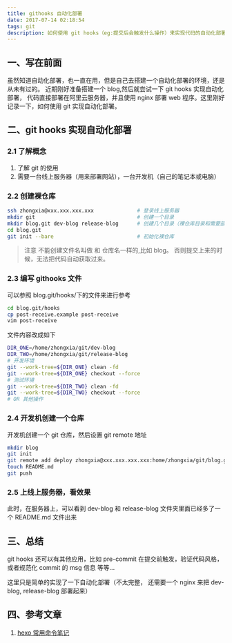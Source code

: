 ```yaml
---
title: githooks 自动化部署
date: 2017-07-14 02:18:54
tags: git
description: 如何使用 git hooks（eg:提交后会触发什么操作）来实现代码的自动化部署。 让你只需要关心代码的编码，然后比较，部署啥的，自动帮你搞定。
---
```


## 一、写在前面

虽然知道自动化部署，也一直在用，但是自己去搭建一个自动化部署的环境，还是从未有过的。
近期刚好准备搭建一个 blog,然后就尝试一下 git hooks 实现自动化部署， 代码直接部署在阿里云服务器，并且使用 nginx 部署 web 程序。这里刚好记录一下，如何使用 git 实现自动化部署。

## 二、git hooks 实现自动化部署

### 2.1 了解概念

1.  了解 git 的使用
2.  需要一台线上服务器（用来部署网站），一台开发机（自己的笔记本或电脑）

### 2.2 创建裸仓库

```bash
ssh zhongxia@xxx.xxx.xxx.xxx              # 登录线上服务器
mkdir git                                 # 创建一个目录
mkdir blog.git dev-blog release-blog      # 创建几个目录（裸仓库目录和需要部署代码的文件目录
cd blog.git
git init --bare                           # 初始化裸仓库
```

> 注意 不能创建文件名叫做 和 仓库名一样的,比如 blog。 否则提交上来的时候，无法把代码自动获取过来。

### 2.3 编写 githooks 文件

可以参照 blog.git/hooks/下的文件来进行参考

```bash
cd blog.git/hooks
cp post-receive.example post-receive
vim post-receive
```

文件内容改成如下

```bash
DIR_ONE=/home/zhongxia/git/dev-blog
DIR_TWO=/home/zhongxia/git/release-blog
# 开发环境
git --work-tree=${DIR_ONE} clean -fd
git --work-tree=${DIR_ONE} checkout --force
# 测试环境
git --work-tree=${DIR_TWO} clean -fd
git --work-tree=${DIR_TWO} checkout --force
# OR 其他操作
```

### 2.4 开发机创建一个仓库

开发机创建一个 git 仓库，然后设置 git remote 地址

```bash (Max Os)
mkdir blog
git init
git remote add deploy zhongxia@xxx.xxx.xxx.xxx:home/zhongxia/git/blog.git
touch README.md
git push
```

### 2.5 上线上服务器，看效果

此时，在服务器上，可以看到 dev-blog 和 release-blog 文件夹里面已经多了一个 README.md 文件出来

## 三、总结

git hooks 还可以有其他应用，比如 pre-commit 在提交前触发，验证代码风格，或者规范化 commit 的 msg 信息 等等...

这里只是简单的实现了一下自动化部署（不太完整， 还需要一个 nginx 来把 dev-blog, release-blog 部署起来）

## 四、参考文章

1.  [hexo 常用命令笔记](https://segmentfault.com/a/1190000002632530#articleHeader12)
